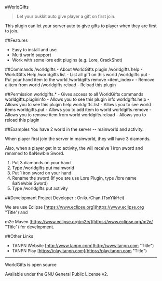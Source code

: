 #WorldGifts
> Let your bukkit auto give player a gift on first join.

This plugin can let your server auto to give gifts to player when they are first to join.

##Features
* Easy to install and use
* Multi world support
* Work with some lore edit plugins (e.g. Lore, CrackShot)

##Commands
    /worldgifts - About WorldGifts plugin
    /worldgifts help - WorldGifts Help
    /worldgifts list <world> - List all gift on this world
    /worldgifts put <world> - Put your hand item to the world
    /worldgifts remove <world> <item_index> - Remove a item from world
    /worldgifts reload - Reload this plugin
    
##Permission
    worldgifts.* - Gives access to all WorldGifts commands
    worldgifts.plugininfo - Allows you to see this plugin info
    worldgifts.help - Allows you to see this plugin help
    worldgifts.list - Allows you to see world items
    worldgifts.put - Allows you to add item to world
    worldgifts.remove - Allows you to remove item from world
    worldgifts.reload - Allows you to reload this plugin
    
##Examples
You have 2 world in the server -- mainworld and activity.

When player first join the server in mainworld, they will have 3 diamonds.

Also, when a player get in to activity, the will receive 1 iron sword and renamed to &aNewbie Sword.

1. Put 3 diamonds on your hand
2. Type /worldgifts put mainworld
3. Put 1 iron sword on your hand
4. Rename the sword (If you are use Lore Plugin, type /lore name &aNewbie Sword)
5. Type /worldgifts put activity

##Developmant
Project Developer : OnikurChan (TsnYikHei)

We are use Eclipse [https://www.eclipse.org](https://www.eclipse.org "Title") and

m2e Maven [https://www.eclipse.org/m2e/](https://www.eclipse.org/m2e/ "Title") for development.

##Other Links
* TANPN Website [http://www.tanpn.com](http://www.tanpn.com "Title")
* TANPN Play [https://play.tanpn.com](https://play.tanpn.com "Title")

- - -
WorldGifts is open source

Available under the GNU General Public License v2.